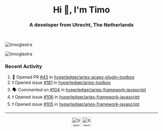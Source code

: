 <h1 align="center">Hi 👋, I'm Timo</h1>
<h3 align="center">A developer from Utrecht, The Netherlands</h3>
<br/>
<!-- https://github.com/rahuldkjain/github-profile-readme-generator --!>

<p align="left"><img src="https://github-readme-stats.vercel.app/api?username=timoglastra&show_icons=true&count_private=true&" alt="timoglastra" /></p>

<!--
Github language stats
<p align="left"><img src="https://github-readme-stats.vercel.app/api/top-langs/?username=timoglastra&layout=compact" alt="timoglastra" /><p>
-->

<!-- Codestats language stats -->
<p align="left"><img src="https://codestats-readme.vercel.app/api/top-langs/?username=timoglastra&layout=compact&language_count=12" alt="timoglastra" /><p>  
  
<h3>Recent Activity</h3>

<!--START_SECTION:activity-->
1. 💪 Opened PR [#43](https://github.com/hyperledger/aries-acapy-plugin-toolbox/pull/43) in [hyperledger/aries-acapy-plugin-toolbox](https://github.com/hyperledger/aries-acapy-plugin-toolbox)
2. ❗️ Opened issue [#181](https://github.com/hyperledger/aries-toolbox/issues/181) in [hyperledger/aries-toolbox](https://github.com/hyperledger/aries-toolbox)
3. 🗣 Commented on [#104](https://github.com/hyperledger/aries-framework-javascript/issues/104) in [hyperledger/aries-framework-javascript](https://github.com/hyperledger/aries-framework-javascript)
4. ❗️ Opened issue [#106](https://github.com/hyperledger/aries-framework-javascript/issues/106) in [hyperledger/aries-framework-javascript](https://github.com/hyperledger/aries-framework-javascript)
5. ❗️ Opened issue [#105](https://github.com/hyperledger/aries-framework-javascript/issues/105) in [hyperledger/aries-framework-javascript](https://github.com/hyperledger/aries-framework-javascript)
<!--END_SECTION:activity-->

---

<p align="center">
<a href="https://twitter.com/timoglastra" target="blank"><img align="center" src="https://cdn.jsdelivr.net/npm/simple-icons@3.0.1/icons/twitter.svg" alt="timoglastra" height="30" width="30" /></a>
<a href="https://linkedin.com/in/timoglastra" target="blank"><img align="center" src="https://cdn.jsdelivr.net/npm/simple-icons@3.0.1/icons/linkedin.svg" alt="timoglastra" height="30" width="30" /></a>
</p>



